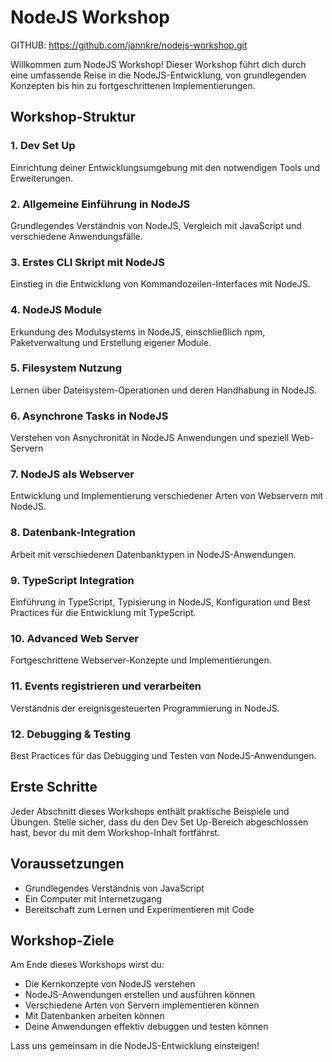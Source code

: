 # NodeJS Workshop

GITHUB: https://github.com/jannkre/nodejs-workshop.git


Willkommen zum NodeJS Workshop! Dieser Workshop führt dich durch eine umfassende Reise in die NodeJS-Entwicklung, von grundlegenden Konzepten bis hin zu fortgeschrittenen Implementierungen.

## Workshop-Struktur

### 1. Dev Set Up
Einrichtung deiner Entwicklungsumgebung mit den notwendigen Tools und Erweiterungen.

### 2. Allgemeine Einführung in NodeJS
Grundlegendes Verständnis von NodeJS, Vergleich mit JavaScript und verschiedene Anwendungsfälle.

### 3. Erstes CLI Skript mit NodeJS
Einstieg in die Entwicklung von Kommandozeilen-Interfaces mit NodeJS.

### 4. NodeJS Module
Erkundung des Modulsystems in NodeJS, einschließlich npm, Paketverwaltung und Erstellung eigener Module.

### 5. Filesystem Nutzung
Lernen über Dateisystem-Operationen und deren Handhabung in NodeJS.

### 6. Asynchrone Tasks in NodeJS
Verstehen von Asnychronität in NodeJS Anwendungen und speziell Web-Servern

### 7. NodeJS als Webserver
Entwicklung und Implementierung verschiedener Arten von Webservern mit NodeJS.

### 8. Datenbank-Integration
Arbeit mit verschiedenen Datenbanktypen in NodeJS-Anwendungen.

### 9. TypeScript Integration
Einführung in TypeScript, Typisierung in NodeJS, Konfiguration und Best Practices für die Entwicklung mit TypeScript.

### 10. Advanced Web Server
Fortgeschrittene Webserver-Konzepte und Implementierungen.

### 11. Events registrieren und verarbeiten
Verständnis der ereignisgesteuerten Programmierung in NodeJS.

### 12. Debugging & Testing
Best Practices für das Debugging und Testen von NodeJS-Anwendungen.

## Erste Schritte

Jeder Abschnitt dieses Workshops enthält praktische Beispiele und Übungen. Stelle sicher, dass du den Dev Set Up-Bereich abgeschlossen hast, bevor du mit dem Workshop-Inhalt fortfährst.

## Voraussetzungen

- Grundlegendes Verständnis von JavaScript
- Ein Computer mit Internetzugang
- Bereitschaft zum Lernen und Experimentieren mit Code

## Workshop-Ziele

Am Ende dieses Workshops wirst du:
- Die Kernkonzepte von NodeJS verstehen
- NodeJS-Anwendungen erstellen und ausführen können
- Verschiedene Arten von Servern implementieren können
- Mit Datenbanken arbeiten können
- Deine Anwendungen effektiv debuggen und testen können

Lass uns gemeinsam in die NodeJS-Entwicklung einsteigen! 